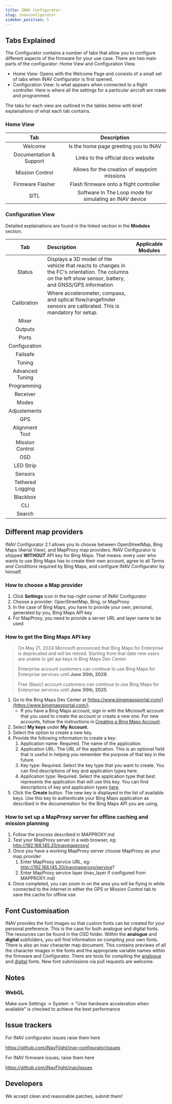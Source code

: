 ```yaml
---
title: INAV Configurator
slug: inavconfigurator
sidebar_position: 5
---
```


## Tabs Explained

The Configurator contains a number of tabs that allow you to configure different aspects of the firmware for your use case. 
There are two main parts of the configurator: Home View and Configuration View.
- Home View: Opens with the Welcome Page and consists of a small set of tabs when INAV Configurator is first opened. 
- Configuration View: Is what appears when connected to a flight controller. Here is where all the settings for a particular aircraft are made and programmed.

The tabs for each view are outlined in the tables below with brief explainations of what each tab contains.

### Home View

| Tab | Description |
| :---: | :--------: |
| Welcome | Is the home page greeting you to INAV |
| Documentation & Support | Links to the official docs website |
| Mission Control | Allows for the creation of waypoint missions |
| Firmware Flasher | Flash firmware onto a flight controller |
| SITL | Software In The Loop mode for simulating an INAV device |

### Configuration View

Detailed explainations are found in the linked section in the **Modules** section.

| Tab | Description | Applicable Modules |
| :---: | :-------- | :--------------: |
| Status | Displays a 3D model of hte vehicle that reacts to changes in the FC's orientation. The columns on the left show sensor, battery, and GNSS/GPS information | |
| Calibration | Where accelerometer, compass, and optical flow/rangefinder sensors are calibrated. This is mandatory for setup. | |
| Mixer | | |
| Outputs | | |
| Ports | | |
| Configuration | | |
| Failsafe | | |
| Tuning | | |
| Advanced Tuning | | |
| Programming | | |
| Receiver | | |
| Modes | | |
| Adjustements | | |
| GPS | | |
| Alignment Tool | | |
| Mission Control | | |
| OSD | | |
| LED Strip | | |
| Sensors | | |
| Tethered Logging | | |
| Blackbox | | |
| CLI | | |
| Search | | |

## Different map providers

INAV Configurator 2.1 allows you to choose between OpenStreetMap, Bing Maps (Aerial View), and MapProxy map providers.
INAV Configurator is shipped **WITHOUT** API key for Bing Maps. That means: every user who wants to use Bing Maps has to create their own account, agree to all _Terms and Conditions_ required by Bing Maps, and configure INAV Configurator by himself.

### How to choose a Map provider

1. Click **Settings** icon in the top-right corner of INAV Configurator
1. Choose a provider: OpenStreetMap, Bing, or MapProxy
1. In the case of Bing Maps, you have to provide your own, personal, generated by you, Bing Maps API key
1. For MapProxy, you need to provide a server URL and layer name to be used

### How to get the Bing Maps API key

> On May 21, 2024 Microsoft announced that Bing Maps for Enterprise is deprecated and will be retired. Starting from that date
> new users are unable to get api keys in Bing Maps Dev Center. 
> 
> Enterprise account customers can continue to use Bing Maps for Enterprise services until **June 30th, 2028**.
> 
> Free (Basic) account customers can continue to use Bing Maps for Enterprise services until **June 30th, 2025**.

1. Go to the Bing Maps Dev Center at [https://www.bingmapsportal.com/](https://www.bingmapsportal.com/).
    * If you have a Bing Maps account, sign in with the Microsoft account that you used to create the account or create a new one. For new accounts, follow the instructions in [Creating a Bing Maps Account](https://msdn.microsoft.com/library/gg650598.aspx).
1. Select **My keys** under **My Account**.
1. Select the option to create a new key.
1. Provide the following information to create a key:
    1. Application name: Required. The name of the application.
    1. Application URL: The URL of the application. This is an optional field that is useful in helping you remember the purpose of that key in the future.
    1. Key type: Required. Select the key type that you want to create. You can find descriptions of key and application types here.
    1. Application type: Required. Select the application type that best represents the application that will use this key. You can find descriptions of key and application types [here](https://www.microsoft.com/maps/create-a-bing-maps-key.aspx).
1. Click the **Create** button. The new key is displayed in the list of available keys. Use this key to authenticate your Bing Maps application as described in the documentation for the Bing Maps API you are using.

### How to set up a MapProxy server for offline caching and mission planning
1. Follow the process described in MAPPROXY.md
1. Test your MapProxy server in a web browser, eg: http://192.168.145.20/inavmapproxy/
1. Once you have a working MapProxy server choose MapProxy as your map provider
	1. Enter MapProxy service URL, eg: http://192.168.145.20/inavmapproxy/service?
	1. Enter MapProxy service layer (inav_layer if configured from MAPPROXY.md)
1. Once completed, you can zoom in on the area you will be flying in while connected to the internet in either the GPS or Mission Control tab to save the cache for offline use

## Font Customisation

INAV provides the font images so that custom fonts can be created for your personal preference. This is the case for both analogue and digital fonts. The resources can be found in the OSD folder. Within the **analogue** and **digital** subfolders, you will find information on compiling your own fonts. There is also an inav character map document. This contains previews of all the character images in the fonts and the appropriate variable names within the firmware and Configurator. There are tools for compiling the [analogue](https://github.com/fiam/max7456tool) and [digital](https://github.com/MrD-RC/hdosd-font-tool) fonts. New font submissions via pull requests are welcome.

## Notes

### WebGL

Make sure Settings -> System -> "User hardware acceleration when available" is checked to achieve the best performance

## Issue trackers

For INAV configurator issues raise them here

https://github.com/iNavFlight/inav-configurator/issues

For INAV firmware issues, raise them here

https://github.com/iNavFlight/inav/issues

## Developers

We accept clean and reasonable patches, submit them!